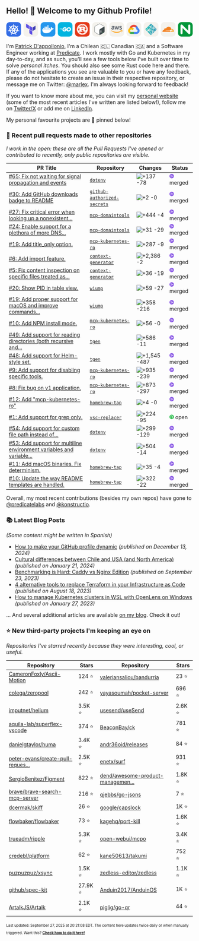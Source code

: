 ## Hello! :wave: Welcome to my Github Profile!

<p align="center">
  <picture><source media="(prefers-color-scheme: dark)" srcset="images/icons-dark.png"><source media="(prefers-color-scheme: light)" srcset="images/icons-light.png"><img src="images/icons-light.png" alt="Technologies I use"></picture>
</p>

I'm [Patrick D'appollonio](https://www.patrickdap.com), I'm a Chilean 🇨🇱 Canadian 🇨🇦 and a Software Engineer working at [Predicate](https://predicate.io/). I work mostly with Go and Kubernetes in my day-to-day, and as such, you'll see a few tools below I've built over time to solve *personal itches*. You should also see some Rust code here and there. If any of the applications you see are valuable to you or have any feedback, please do not hesitate to create an issue in their respective repository, or message me on Twitter: [@marlex](https://twitter.com/marlex). I'm always looking forward to feedback!

If you want to know more about me, you can visit my [personal website](https://www.patrickdap.com) (some of the most recent articles I've written are listed below!), follow me on [Twitter/X](https://twitter.com/marlex) or add me on [LinkedIn](https://www.linkedin.com/in/patrickdappollonio/).

My personal favourite projects are :pushpin: pinned below!
### :pencil: Recent pull requests made to other repositories

*I work in the open: these are all the Pull Requests I've opened or contributed to recently, only public repositories are visible.*

| PR Title | Repository | Changes | Status |
| --- | --- | --- | --- |
| [#65: Fix not waiting for signal propagation and events](https://github.com/patrickdappollonio/dotenv/pull/65) | [`dotenv`](https://github.com/patrickdappollonio/dotenv) | <picture><source media="(prefers-color-scheme: dark)" srcset="https://diff-counter.patrickdap.dev/?add=137&del=78&height=18"><source media="(prefers-color-scheme: light)" srcset="https://diff-counter.patrickdap.dev/?add=137&del=78&height=18"><img src="https://diff-counter.patrickdap.dev/?add=137&del=78&height=18" alt="+137 -78"></picture> | <picture><source media="(prefers-color-scheme: dark)" srcset="https://raw.githubusercontent.com/patrickdappollonio/patrickdappollonio/refs/heads/main/images/statuses/github-merged.png" width="12" height="12"><source media="(prefers-color-scheme: light)" srcset="https://raw.githubusercontent.com/patrickdappollonio/patrickdappollonio/refs/heads/main/images/statuses/github-merged.png" width="12" height="12"><img src="https://raw.githubusercontent.com/patrickdappollonio/patrickdappollonio/refs/heads/main/images/statuses/github-merged.png" width="12" height="12" alt="merged"></picture> merged |
| [#30: Add GitHub downloads badge to README](https://github.com/patrickdappollonio/github-authorized-secrets/pull/30) | [`github-authorized-secrets`](https://github.com/patrickdappollonio/github-authorized-secrets) | <picture><source media="(prefers-color-scheme: dark)" srcset="https://diff-counter.patrickdap.dev/?add=2&del=0&height=18"><source media="(prefers-color-scheme: light)" srcset="https://diff-counter.patrickdap.dev/?add=2&del=0&height=18"><img src="https://diff-counter.patrickdap.dev/?add=2&del=0&height=18" alt="+2 -0"></picture> | <picture><source media="(prefers-color-scheme: dark)" srcset="https://raw.githubusercontent.com/patrickdappollonio/patrickdappollonio/refs/heads/main/images/statuses/github-merged.png" width="12" height="12"><source media="(prefers-color-scheme: light)" srcset="https://raw.githubusercontent.com/patrickdappollonio/patrickdappollonio/refs/heads/main/images/statuses/github-merged.png" width="12" height="12"><img src="https://raw.githubusercontent.com/patrickdappollonio/patrickdappollonio/refs/heads/main/images/statuses/github-merged.png" width="12" height="12" alt="merged"></picture> merged |
| [#27: Fix critical error when looking up a nonexistent...](https://github.com/patrickdappollonio/mcp-domaintools/pull/27) | [`mcp-domaintools`](https://github.com/patrickdappollonio/mcp-domaintools) | <picture><source media="(prefers-color-scheme: dark)" srcset="https://diff-counter.patrickdap.dev/?add=444&del=4&height=18"><source media="(prefers-color-scheme: light)" srcset="https://diff-counter.patrickdap.dev/?add=444&del=4&height=18"><img src="https://diff-counter.patrickdap.dev/?add=444&del=4&height=18" alt="+444 -4"></picture> | <picture><source media="(prefers-color-scheme: dark)" srcset="https://raw.githubusercontent.com/patrickdappollonio/patrickdappollonio/refs/heads/main/images/statuses/github-merged.png" width="12" height="12"><source media="(prefers-color-scheme: light)" srcset="https://raw.githubusercontent.com/patrickdappollonio/patrickdappollonio/refs/heads/main/images/statuses/github-merged.png" width="12" height="12"><img src="https://raw.githubusercontent.com/patrickdappollonio/patrickdappollonio/refs/heads/main/images/statuses/github-merged.png" width="12" height="12" alt="merged"></picture> merged |
| [#24: Enable support for a plethora of more DNS...](https://github.com/patrickdappollonio/mcp-domaintools/pull/24) | [`mcp-domaintools`](https://github.com/patrickdappollonio/mcp-domaintools) | <picture><source media="(prefers-color-scheme: dark)" srcset="https://diff-counter.patrickdap.dev/?add=31&del=29&height=18"><source media="(prefers-color-scheme: light)" srcset="https://diff-counter.patrickdap.dev/?add=31&del=29&height=18"><img src="https://diff-counter.patrickdap.dev/?add=31&del=29&height=18" alt="+31 -29"></picture> | <picture><source media="(prefers-color-scheme: dark)" srcset="https://raw.githubusercontent.com/patrickdappollonio/patrickdappollonio/refs/heads/main/images/statuses/github-merged.png" width="12" height="12"><source media="(prefers-color-scheme: light)" srcset="https://raw.githubusercontent.com/patrickdappollonio/patrickdappollonio/refs/heads/main/images/statuses/github-merged.png" width="12" height="12"><img src="https://raw.githubusercontent.com/patrickdappollonio/patrickdappollonio/refs/heads/main/images/statuses/github-merged.png" width="12" height="12" alt="merged"></picture> merged |
| [#19: Add title_only option.](https://github.com/patrickdappollonio/mcp-kubernetes-ro/pull/19) | [`mcp-kubernetes-ro`](https://github.com/patrickdappollonio/mcp-kubernetes-ro) | <picture><source media="(prefers-color-scheme: dark)" srcset="https://diff-counter.patrickdap.dev/?add=287&del=9&height=18"><source media="(prefers-color-scheme: light)" srcset="https://diff-counter.patrickdap.dev/?add=287&del=9&height=18"><img src="https://diff-counter.patrickdap.dev/?add=287&del=9&height=18" alt="+287 -9"></picture> | <picture><source media="(prefers-color-scheme: dark)" srcset="https://raw.githubusercontent.com/patrickdappollonio/patrickdappollonio/refs/heads/main/images/statuses/github-merged.png" width="12" height="12"><source media="(prefers-color-scheme: light)" srcset="https://raw.githubusercontent.com/patrickdappollonio/patrickdappollonio/refs/heads/main/images/statuses/github-merged.png" width="12" height="12"><img src="https://raw.githubusercontent.com/patrickdappollonio/patrickdappollonio/refs/heads/main/images/statuses/github-merged.png" width="12" height="12" alt="merged"></picture> merged |
| [#6: Add import feature.](https://github.com/patrickdappollonio/context-generator/pull/6) | [`context-generator`](https://github.com/patrickdappollonio/context-generator) | <picture><source media="(prefers-color-scheme: dark)" srcset="https://diff-counter.patrickdap.dev/?add=2386&del=2&height=18"><source media="(prefers-color-scheme: light)" srcset="https://diff-counter.patrickdap.dev/?add=2386&del=2&height=18"><img src="https://diff-counter.patrickdap.dev/?add=2386&del=2&height=18" alt="+2,386 -2"></picture> | <picture><source media="(prefers-color-scheme: dark)" srcset="https://raw.githubusercontent.com/patrickdappollonio/patrickdappollonio/refs/heads/main/images/statuses/github-merged.png" width="12" height="12"><source media="(prefers-color-scheme: light)" srcset="https://raw.githubusercontent.com/patrickdappollonio/patrickdappollonio/refs/heads/main/images/statuses/github-merged.png" width="12" height="12"><img src="https://raw.githubusercontent.com/patrickdappollonio/patrickdappollonio/refs/heads/main/images/statuses/github-merged.png" width="12" height="12" alt="merged"></picture> merged |
| [#5: Fix content inspection on specific files treated as...](https://github.com/patrickdappollonio/context-generator/pull/5) | [`context-generator`](https://github.com/patrickdappollonio/context-generator) | <picture><source media="(prefers-color-scheme: dark)" srcset="https://diff-counter.patrickdap.dev/?add=36&del=19&height=18"><source media="(prefers-color-scheme: light)" srcset="https://diff-counter.patrickdap.dev/?add=36&del=19&height=18"><img src="https://diff-counter.patrickdap.dev/?add=36&del=19&height=18" alt="+36 -19"></picture> | <picture><source media="(prefers-color-scheme: dark)" srcset="https://raw.githubusercontent.com/patrickdappollonio/patrickdappollonio/refs/heads/main/images/statuses/github-merged.png" width="12" height="12"><source media="(prefers-color-scheme: light)" srcset="https://raw.githubusercontent.com/patrickdappollonio/patrickdappollonio/refs/heads/main/images/statuses/github-merged.png" width="12" height="12"><img src="https://raw.githubusercontent.com/patrickdappollonio/patrickdappollonio/refs/heads/main/images/statuses/github-merged.png" width="12" height="12" alt="merged"></picture> merged |
| [#20: Show PID in table view.](https://github.com/patrickdappollonio/wiump/pull/20) | [`wiump`](https://github.com/patrickdappollonio/wiump) | <picture><source media="(prefers-color-scheme: dark)" srcset="https://diff-counter.patrickdap.dev/?add=59&del=27&height=18"><source media="(prefers-color-scheme: light)" srcset="https://diff-counter.patrickdap.dev/?add=59&del=27&height=18"><img src="https://diff-counter.patrickdap.dev/?add=59&del=27&height=18" alt="+59 -27"></picture> | <picture><source media="(prefers-color-scheme: dark)" srcset="https://raw.githubusercontent.com/patrickdappollonio/patrickdappollonio/refs/heads/main/images/statuses/github-merged.png" width="12" height="12"><source media="(prefers-color-scheme: light)" srcset="https://raw.githubusercontent.com/patrickdappollonio/patrickdappollonio/refs/heads/main/images/statuses/github-merged.png" width="12" height="12"><img src="https://raw.githubusercontent.com/patrickdappollonio/patrickdappollonio/refs/heads/main/images/statuses/github-merged.png" width="12" height="12" alt="merged"></picture> merged |
| [#19: Add proper support for macOS and improve commands...](https://github.com/patrickdappollonio/wiump/pull/19) | [`wiump`](https://github.com/patrickdappollonio/wiump) | <picture><source media="(prefers-color-scheme: dark)" srcset="https://diff-counter.patrickdap.dev/?add=358&del=216&height=18"><source media="(prefers-color-scheme: light)" srcset="https://diff-counter.patrickdap.dev/?add=358&del=216&height=18"><img src="https://diff-counter.patrickdap.dev/?add=358&del=216&height=18" alt="+358 -216"></picture> | <picture><source media="(prefers-color-scheme: dark)" srcset="https://raw.githubusercontent.com/patrickdappollonio/patrickdappollonio/refs/heads/main/images/statuses/github-merged.png" width="12" height="12"><source media="(prefers-color-scheme: light)" srcset="https://raw.githubusercontent.com/patrickdappollonio/patrickdappollonio/refs/heads/main/images/statuses/github-merged.png" width="12" height="12"><img src="https://raw.githubusercontent.com/patrickdappollonio/patrickdappollonio/refs/heads/main/images/statuses/github-merged.png" width="12" height="12" alt="merged"></picture> merged |
| [#10: Add NPM install mode.](https://github.com/patrickdappollonio/mcp-kubernetes-ro/pull/10) | [`mcp-kubernetes-ro`](https://github.com/patrickdappollonio/mcp-kubernetes-ro) | <picture><source media="(prefers-color-scheme: dark)" srcset="https://diff-counter.patrickdap.dev/?add=56&del=0&height=18"><source media="(prefers-color-scheme: light)" srcset="https://diff-counter.patrickdap.dev/?add=56&del=0&height=18"><img src="https://diff-counter.patrickdap.dev/?add=56&del=0&height=18" alt="+56 -0"></picture> | <picture><source media="(prefers-color-scheme: dark)" srcset="https://raw.githubusercontent.com/patrickdappollonio/patrickdappollonio/refs/heads/main/images/statuses/github-merged.png" width="12" height="12"><source media="(prefers-color-scheme: light)" srcset="https://raw.githubusercontent.com/patrickdappollonio/patrickdappollonio/refs/heads/main/images/statuses/github-merged.png" width="12" height="12"><img src="https://raw.githubusercontent.com/patrickdappollonio/patrickdappollonio/refs/heads/main/images/statuses/github-merged.png" width="12" height="12" alt="merged"></picture> merged |
| [#49: Add support for reading directories (both recursive and...](https://github.com/patrickdappollonio/tgen/pull/49) | [`tgen`](https://github.com/patrickdappollonio/tgen) | <picture><source media="(prefers-color-scheme: dark)" srcset="https://diff-counter.patrickdap.dev/?add=586&del=11&height=18"><source media="(prefers-color-scheme: light)" srcset="https://diff-counter.patrickdap.dev/?add=586&del=11&height=18"><img src="https://diff-counter.patrickdap.dev/?add=586&del=11&height=18" alt="+586 -11"></picture> | <picture><source media="(prefers-color-scheme: dark)" srcset="https://raw.githubusercontent.com/patrickdappollonio/patrickdappollonio/refs/heads/main/images/statuses/github-merged.png" width="12" height="12"><source media="(prefers-color-scheme: light)" srcset="https://raw.githubusercontent.com/patrickdappollonio/patrickdappollonio/refs/heads/main/images/statuses/github-merged.png" width="12" height="12"><img src="https://raw.githubusercontent.com/patrickdappollonio/patrickdappollonio/refs/heads/main/images/statuses/github-merged.png" width="12" height="12" alt="merged"></picture> merged |
| [#48: Add support for Helm-style set.](https://github.com/patrickdappollonio/tgen/pull/48) | [`tgen`](https://github.com/patrickdappollonio/tgen) | <picture><source media="(prefers-color-scheme: dark)" srcset="https://diff-counter.patrickdap.dev/?add=1545&del=487&height=18"><source media="(prefers-color-scheme: light)" srcset="https://diff-counter.patrickdap.dev/?add=1545&del=487&height=18"><img src="https://diff-counter.patrickdap.dev/?add=1545&del=487&height=18" alt="+1,545 -487"></picture> | <picture><source media="(prefers-color-scheme: dark)" srcset="https://raw.githubusercontent.com/patrickdappollonio/patrickdappollonio/refs/heads/main/images/statuses/github-merged.png" width="12" height="12"><source media="(prefers-color-scheme: light)" srcset="https://raw.githubusercontent.com/patrickdappollonio/patrickdappollonio/refs/heads/main/images/statuses/github-merged.png" width="12" height="12"><img src="https://raw.githubusercontent.com/patrickdappollonio/patrickdappollonio/refs/heads/main/images/statuses/github-merged.png" width="12" height="12" alt="merged"></picture> merged |
| [#9: Add support for disabling specific tools.](https://github.com/patrickdappollonio/mcp-kubernetes-ro/pull/9) | [`mcp-kubernetes-ro`](https://github.com/patrickdappollonio/mcp-kubernetes-ro) | <picture><source media="(prefers-color-scheme: dark)" srcset="https://diff-counter.patrickdap.dev/?add=935&del=239&height=18"><source media="(prefers-color-scheme: light)" srcset="https://diff-counter.patrickdap.dev/?add=935&del=239&height=18"><img src="https://diff-counter.patrickdap.dev/?add=935&del=239&height=18" alt="+935 -239"></picture> | <picture><source media="(prefers-color-scheme: dark)" srcset="https://raw.githubusercontent.com/patrickdappollonio/patrickdappollonio/refs/heads/main/images/statuses/github-merged.png" width="12" height="12"><source media="(prefers-color-scheme: light)" srcset="https://raw.githubusercontent.com/patrickdappollonio/patrickdappollonio/refs/heads/main/images/statuses/github-merged.png" width="12" height="12"><img src="https://raw.githubusercontent.com/patrickdappollonio/patrickdappollonio/refs/heads/main/images/statuses/github-merged.png" width="12" height="12" alt="merged"></picture> merged |
| [#8: Fix bug on v1 application.](https://github.com/patrickdappollonio/mcp-kubernetes-ro/pull/8) | [`mcp-kubernetes-ro`](https://github.com/patrickdappollonio/mcp-kubernetes-ro) | <picture><source media="(prefers-color-scheme: dark)" srcset="https://diff-counter.patrickdap.dev/?add=873&del=297&height=18"><source media="(prefers-color-scheme: light)" srcset="https://diff-counter.patrickdap.dev/?add=873&del=297&height=18"><img src="https://diff-counter.patrickdap.dev/?add=873&del=297&height=18" alt="+873 -297"></picture> | <picture><source media="(prefers-color-scheme: dark)" srcset="https://raw.githubusercontent.com/patrickdappollonio/patrickdappollonio/refs/heads/main/images/statuses/github-merged.png" width="12" height="12"><source media="(prefers-color-scheme: light)" srcset="https://raw.githubusercontent.com/patrickdappollonio/patrickdappollonio/refs/heads/main/images/statuses/github-merged.png" width="12" height="12"><img src="https://raw.githubusercontent.com/patrickdappollonio/patrickdappollonio/refs/heads/main/images/statuses/github-merged.png" width="12" height="12" alt="merged"></picture> merged |
| [#12: Add "mcp-kubernetes-ro"](https://github.com/patrickdappollonio/homebrew-tap/pull/12) | [`homebrew-tap`](https://github.com/patrickdappollonio/homebrew-tap) | <picture><source media="(prefers-color-scheme: dark)" srcset="https://diff-counter.patrickdap.dev/?add=4&del=0&height=18"><source media="(prefers-color-scheme: light)" srcset="https://diff-counter.patrickdap.dev/?add=4&del=0&height=18"><img src="https://diff-counter.patrickdap.dev/?add=4&del=0&height=18" alt="+4 -0"></picture> | <picture><source media="(prefers-color-scheme: dark)" srcset="https://raw.githubusercontent.com/patrickdappollonio/patrickdappollonio/refs/heads/main/images/statuses/github-merged.png" width="12" height="12"><source media="(prefers-color-scheme: light)" srcset="https://raw.githubusercontent.com/patrickdappollonio/patrickdappollonio/refs/heads/main/images/statuses/github-merged.png" width="12" height="12"><img src="https://raw.githubusercontent.com/patrickdappollonio/patrickdappollonio/refs/heads/main/images/statuses/github-merged.png" width="12" height="12" alt="merged"></picture> merged |
| [#1: Add support for grep only.](https://github.com/patrickdappollonio/vsc-replacer/pull/1) | [`vsc-replacer`](https://github.com/patrickdappollonio/vsc-replacer) | <picture><source media="(prefers-color-scheme: dark)" srcset="https://diff-counter.patrickdap.dev/?add=224&del=95&height=18"><source media="(prefers-color-scheme: light)" srcset="https://diff-counter.patrickdap.dev/?add=224&del=95&height=18"><img src="https://diff-counter.patrickdap.dev/?add=224&del=95&height=18" alt="+224 -95"></picture> | <picture><source media="(prefers-color-scheme: dark)" srcset="https://raw.githubusercontent.com/patrickdappollonio/patrickdappollonio/refs/heads/main/images/statuses/github-open.png" width="12" height="12"><source media="(prefers-color-scheme: light)" srcset="https://raw.githubusercontent.com/patrickdappollonio/patrickdappollonio/refs/heads/main/images/statuses/github-open.png" width="12" height="12"><img src="https://raw.githubusercontent.com/patrickdappollonio/patrickdappollonio/refs/heads/main/images/statuses/github-open.png" width="12" height="12" alt="open"></picture> open |
| [#54: Add support for custom file path instead of...](https://github.com/patrickdappollonio/dotenv/pull/54) | [`dotenv`](https://github.com/patrickdappollonio/dotenv) | <picture><source media="(prefers-color-scheme: dark)" srcset="https://diff-counter.patrickdap.dev/?add=299&del=129&height=18"><source media="(prefers-color-scheme: light)" srcset="https://diff-counter.patrickdap.dev/?add=299&del=129&height=18"><img src="https://diff-counter.patrickdap.dev/?add=299&del=129&height=18" alt="+299 -129"></picture> | <picture><source media="(prefers-color-scheme: dark)" srcset="https://raw.githubusercontent.com/patrickdappollonio/patrickdappollonio/refs/heads/main/images/statuses/github-merged.png" width="12" height="12"><source media="(prefers-color-scheme: light)" srcset="https://raw.githubusercontent.com/patrickdappollonio/patrickdappollonio/refs/heads/main/images/statuses/github-merged.png" width="12" height="12"><img src="https://raw.githubusercontent.com/patrickdappollonio/patrickdappollonio/refs/heads/main/images/statuses/github-merged.png" width="12" height="12" alt="merged"></picture> merged |
| [#53: Add support for multiline environment variables and variable...](https://github.com/patrickdappollonio/dotenv/pull/53) | [`dotenv`](https://github.com/patrickdappollonio/dotenv) | <picture><source media="(prefers-color-scheme: dark)" srcset="https://diff-counter.patrickdap.dev/?add=504&del=14&height=18"><source media="(prefers-color-scheme: light)" srcset="https://diff-counter.patrickdap.dev/?add=504&del=14&height=18"><img src="https://diff-counter.patrickdap.dev/?add=504&del=14&height=18" alt="+504 -14"></picture> | <picture><source media="(prefers-color-scheme: dark)" srcset="https://raw.githubusercontent.com/patrickdappollonio/patrickdappollonio/refs/heads/main/images/statuses/github-merged.png" width="12" height="12"><source media="(prefers-color-scheme: light)" srcset="https://raw.githubusercontent.com/patrickdappollonio/patrickdappollonio/refs/heads/main/images/statuses/github-merged.png" width="12" height="12"><img src="https://raw.githubusercontent.com/patrickdappollonio/patrickdappollonio/refs/heads/main/images/statuses/github-merged.png" width="12" height="12" alt="merged"></picture> merged |
| [#11: Add macOS binaries. Fix determinism.](https://github.com/patrickdappollonio/homebrew-tap/pull/11) | [`homebrew-tap`](https://github.com/patrickdappollonio/homebrew-tap) | <picture><source media="(prefers-color-scheme: dark)" srcset="https://diff-counter.patrickdap.dev/?add=35&del=4&height=18"><source media="(prefers-color-scheme: light)" srcset="https://diff-counter.patrickdap.dev/?add=35&del=4&height=18"><img src="https://diff-counter.patrickdap.dev/?add=35&del=4&height=18" alt="+35 -4"></picture> | <picture><source media="(prefers-color-scheme: dark)" srcset="https://raw.githubusercontent.com/patrickdappollonio/patrickdappollonio/refs/heads/main/images/statuses/github-merged.png" width="12" height="12"><source media="(prefers-color-scheme: light)" srcset="https://raw.githubusercontent.com/patrickdappollonio/patrickdappollonio/refs/heads/main/images/statuses/github-merged.png" width="12" height="12"><img src="https://raw.githubusercontent.com/patrickdappollonio/patrickdappollonio/refs/heads/main/images/statuses/github-merged.png" width="12" height="12" alt="merged"></picture> merged |
| [#10: Update the way README templates are handled.](https://github.com/patrickdappollonio/homebrew-tap/pull/10) | [`homebrew-tap`](https://github.com/patrickdappollonio/homebrew-tap) | <picture><source media="(prefers-color-scheme: dark)" srcset="https://diff-counter.patrickdap.dev/?add=322&del=22&height=18"><source media="(prefers-color-scheme: light)" srcset="https://diff-counter.patrickdap.dev/?add=322&del=22&height=18"><img src="https://diff-counter.patrickdap.dev/?add=322&del=22&height=18" alt="+322 -22"></picture> | <picture><source media="(prefers-color-scheme: dark)" srcset="https://raw.githubusercontent.com/patrickdappollonio/patrickdappollonio/refs/heads/main/images/statuses/github-merged.png" width="12" height="12"><source media="(prefers-color-scheme: light)" srcset="https://raw.githubusercontent.com/patrickdappollonio/patrickdappollonio/refs/heads/main/images/statuses/github-merged.png" width="12" height="12"><img src="https://raw.githubusercontent.com/patrickdappollonio/patrickdappollonio/refs/heads/main/images/statuses/github-merged.png" width="12" height="12" alt="merged"></picture> merged |


Overall, my most recent contributions (besides my own repos) have gone to [@predicatelabs](https://github.com/predicatelabs) and [@konstructio](https://github.com/konstructio).
### :books: Latest Blog Posts

*(Some content might be written in Spanish)*


* [How to make your GitHub profile dynamic](https://www.patrickdap.com/post/make-github-profile-dynamic/?ref=github-profile) *(published on December 13, 2024)*
* [Cultural differences between Chile and USA (and North America)](https://www.patrickdap.com/post/cultural-differences-chile-usa/?ref=github-profile) *(published on January 21, 2024)*
* [Benchmarking is Hard: Caddy vs Nginx Edition](https://www.patrickdap.com/post/benchmarking-is-hard/?ref=github-profile) *(published on September 23, 2023)*
* [4 alternative tools to replace Terraform in your Infrastructure as Code](https://www.patrickdap.com/post/ideas-replace-terraform/?ref=github-profile) *(published on August 18, 2023)*
* [How to manage Kubernetes clusters in WSL with OpenLens on Windows](https://www.patrickdap.com/post/openlens-wsl/?ref=github-profile) *(published on January 27, 2023)*

... And several additional articles are available [on my blog](https://www.patrickdap.com/). Check it out!



### :star: New third-party projects I'm keeping an eye on

*Repositories I've starred recently because they were interesting, cool, or useful.*

| Repository | Stars | Repository | Stars |
|------------|-------|------------|-------|
|  [CameronFoxly/Ascii-Motion](https://github.com/CameronFoxly/Ascii-Motion)  |  124 :star:  |  [valeriansaliou/bandurria](https://github.com/valeriansaliou/bandurria)  |  23 :star:  |
|  [colega/zeropool](https://github.com/colega/zeropool)  |  242 :star:  |  [yayasoumah/pocket-server](https://github.com/yayasoumah/pocket-server)  |  696 :star:  |
|  [imputnet/helium](https://github.com/imputnet/helium)  |  3.5K :star:  |  [usesend/useSend](https://github.com/usesend/useSend)  |  2.6K :star:  |
|  [aquila-lab/superflex-vscode](https://github.com/aquila-lab/superflex-vscode)  |  374 :star:  |  [BeaconBay/ck](https://github.com/BeaconBay/ck)  |  781 :star:  |
|  [danielgtaylor/huma](https://github.com/danielgtaylor/huma)  |  3.4K :star:  |  [andr36oid/releases](https://github.com/andr36oid/releases)  |  84 :star:  |
|  [peter-evans/create-pull-reques...](https://github.com/peter-evans/create-pull-request)  |  2.5K :star:  |  [enetx/surf](https://github.com/enetx/surf)  |  931 :star:  |
|  [SergioBenitez/Figment](https://github.com/SergioBenitez/Figment)  |  822 :star:  |  [dend/awesome-product-managemen...](https://github.com/dend/awesome-product-management)  |  1.8K :star:  |
|  [brave/brave-search-mcp-server](https://github.com/brave/brave-search-mcp-server)  |  216 :star:  |  [qjebbs/go-jsons](https://github.com/qjebbs/go-jsons)  |  7 :star:  |
|  [dcermak/skiff](https://github.com/dcermak/skiff)  |  26 :star:  |  [google/capslock](https://github.com/google/capslock)  |  1K :star:  |
|  [flowbaker/flowbaker](https://github.com/flowbaker/flowbaker)  |  73 :star:  |  [kagehq/port-kill](https://github.com/kagehq/port-kill)  |  1.6K :star:  |
|  [trueadm/ripple](https://github.com/trueadm/ripple)  |  5.3K :star:  |  [open-webui/mcpo](https://github.com/open-webui/mcpo)  |  3.4K :star:  |
|  [credebl/platform](https://github.com/credebl/platform)  |  62 :star:  |  [kane50613/takumi](https://github.com/kane50613/takumi)  |  752 :star:  |
|  [puzpuzpuz/xsync](https://github.com/puzpuzpuz/xsync)  |  1.5K :star:  |  [zedless-editor/zedless](https://github.com/zedless-editor/zedless)  |  1.1K :star:  |
|  [github/spec-kit](https://github.com/github/spec-kit)  |  27.9K :star:  |  [Anduin2017/AnduinOS](https://github.com/Anduin2017/AnduinOS)  |  1K :star:  |
|  [ArtalkJS/Artalk](https://github.com/ArtalkJS/Artalk)  |  2.1K :star:  |  [piglig/go-qr](https://github.com/piglig/go-qr)  |  44 :star:  |

<sup><sub>Last updated: September 27, 2025 at 20:21:08 EDT. The content here updates twice daily or when manually triggered. Want this? [**Check how to do it here!**](./HOWTO.md)</sup></sub>

